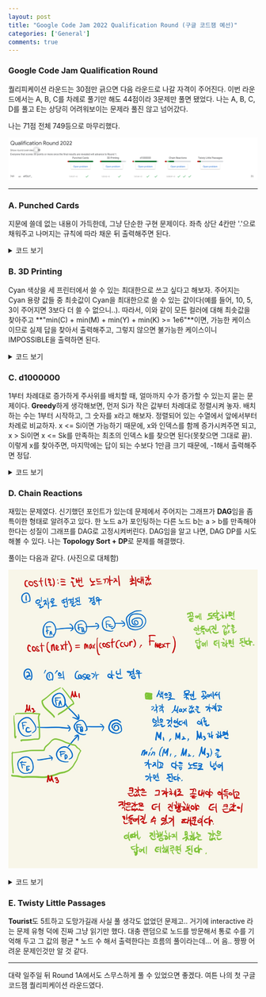 ```yaml
---
layout: post
title: "Google Code Jam 2022 Qualification Round (구글 코드잼 예선)"
categories: ['General']
comments: true
---
```

<script type="text/javascript" 
src="https://cdn.mathjax.org/mathjax/latest/MathJax.js?config=TeX-AMS_HTML">
</script>

### **Google Code Jam Qualification Round**

퀄리피케이션 라운드는 30점만 긁으면 다음 라운드로 나갈 자격이 주어진다. 이번 라운드에서는 A, B, C를 차례로 풀기만 해도 44점이라 3문제만 풀면 됐었다. 나는 A, B, C, D를 풀고 E는 상당히 어려워보이는 문제라 풀진 않고 넘어갔다. 

나는 71점 전체 749등으로 마무리했다.

<p align = "center"> <img src="/assets/img/gcj_qualification/result.png" alt="result"/> </p>

---

### **A. Punched Cards**

지문에 쓸데 없는 내용이 가득한데, 그냥 단순한 구현 문제이다. 좌측 상단 4칸만 '.'으로 채워주고 나머지는 규칙에 따라 채운 뒤 출력해주면 된다.

<details>
<summary style = "cursor: pointer">코드 보기</summary>

<div markdown = "1">

```cpp
#include <bits/stdc++.h>

using namespace std;

int main() {
    ios_base::sync_with_stdio(false);
    cin.tie(nullptr);
    cout.tie(nullptr);

    int T; cin >> T;
    int tc = 1;

    while(T --> 0) {
        int R, C; cin >> R >> C;
        vector<vector<char>> m(2 * R + 1, vector<char>(2 * C + 1));

        for(int i = 0; i < R; ++i) {
            for(int j = 0; j < C; ++j) {
                int r = 2 * i, c = 2 * j;
                m[r][c] = '+';
                m[r + 1][c] = '|';
                m[r][c + 1] = '-';
                m[r + 1][c + 1] = '.';
            }
        }

        m[0][0] = m[1][0] = m[0][1] = m[1][1] = '.';

        for(int i = 0; i < C; ++i) {
            m[2 * R][2 * i] = '+';
            m[2 * R][2 * i + 1] = '-';
        }

        for(int i = 0; i < R; ++i) {
            m[2 * i][2 * C] = '+';
            m[2 * i + 1][2 * C] = '|';
        }

        m[2 * R][2 * C] = '+';

        cout << "Case #" << tc++ << ":\n";
        for(int i = 0; i <= 2 * R; ++i) {
            for(int j = 0; j <= 2 * C; ++j) {
                cout << m[i][j];
            }
            cout << '\n';
        }
    }

    return 0;
}
```

</div>
</details>

### **B. 3D Printing**

Cyan 색상을 세 프린터에서 쓸 수 있는 최대한으로 쓰고 싶다고 해보자. 주어지는 Cyan 용량 값들 중 최솟값이 Cyan을 최대한으로 쓸 수 있는 값이다(예를 들어, 10, 5, 3이 주어지면 3보다 더 쓸 수 없으니..). 따라서, 이와 같이 모든 컬러에 대해 최솟값을 찾아주고 **"min(C) + min(M) + min(Y) + min(K) >= 1e6"**이면, 가능한 케이스 이므로 실제 답을 찾아서 출력해주고, 그렇지 않으면 불가능한 케이스이니 IMPOSSIBLE을 출력하면 된다.

<details>
<summary style = "cursor: pointer">코드 보기</summary>

<div markdown = "1">

```cpp
#include <bits/stdc++.h>

using namespace std;
using ll = long long;
using pii = pair<int, int>;
using ppii = pair<int, pii>;

int main() {
    ios_base::sync_with_stdio(false);
    cin.tie(nullptr);
    cout.tie(nullptr);

    int T; cin >> T;
    for(int tc = 1; tc <= T; ++tc) {
        int C[3], M[3], Y[3], K[3];
        for(int i = 0; i < 3; ++i) cin >> C[i] >> M[i] >> Y[i] >> K[i];
        bool flag = false;
        
        int min_C = *min_element(C, C + 3);
        int min_M = *min_element(M, M + 3);
        int min_Y = *min_element(Y, Y + 3);
        int min_K = *min_element(K, K + 3);

        if(min_C + min_M + min_Y + min_K >= int(1e6)) flag = true;

        cout << "Case #" << tc << ": ";
        if(!flag) cout << "IMPOSSIBLE";
        else {
            int s = 1e6;
            int min_color[4] = {min_C, min_M, min_Y, min_K};
            for(int i = 0; i < 4; ++i) {
                if(s - min_color[i] < 0) {
                    min_color[i] = s;
                    s = 0;
                }
                else s -= min_color[i];
            }

            for(int i = 0; i < 4; ++i) cout << min_color[i] << ' ';
        }
        cout << '\n';
    }

    return 0;
}
```

</div>
</details>

### **C. d1000000**

1부터 차례대로 증가하게 주사위를 배치할 때, 얼마까지 수가 증가할 수 있는지 묻는 문제이다. **Greedy**하게 생각해보면, 먼저 Si가 작은 값부터 차례대로 정렬시켜 놓자. 배치하는 수는 1부터 시작하고, 그 숫자를 x라고 해보자. 정렬되어 있는 수열에서 앞에서부터 차례로 비교하자. x <= Si이면 가능하기 때문에, x와 인덱스를 함께 증가시켜주면 되고, x > Si이면 x <= Sk를 만족하는 최초의 인덱스 k를 찾으면 된다(못찾으면 그대로 끝). 이렇게 x를 찾아주면, 마지막에는 답이 되는 수보다 1만큼 크기 때문에, -1해서 출력해주면 정답.

<details>
<summary style = "cursor: pointer">코드 보기</summary>

<div markdown = "1">

```cpp
#include <bits/stdc++.h>

using namespace std;
using ll = long long;
using pii = pair<int, int>;
using ppii = pair<int, pii>;

int main() {
    ios_base::sync_with_stdio(false);
    cin.tie(nullptr);
    cout.tie(nullptr);

    int T; cin >> T;
    for(int tc = 1; tc <= T; ++tc) {
        int N; cin >> N;
        vector<int> d(N);
        for(int& e : d) cin >> e;

        sort(d.begin(), d.end());
        int max_n = 1;
        for(int i = 0; i < N; ++i, ++max_n) {
            if(max_n > d[i]) {
                while(i < N && d[i] < max_n) ++i;
                if(i == N) break;
            }
        }

        cout << "Case #" << tc << ": ";
        cout << max_n - 1 << '\n';
    }

    return 0;
}
```

</div>
</details>

### **D. Chain Reactions**

재밌는 문제였다. 신기했던 포인트가 있는데 문제에서 주어지는 그래프가 **DAG**임을 좀 특이한 형태로 알려주고 있다. 한 노드 a가 포인팅하는 다른 노드 b는 a > b를 만족해야한다는 성질이 그래프를 DAG로 고정시켜버린다. DAG임을 알고 나면, DAG DP를 시도해볼 수 있다. 나는 **Topology Sort + DP**로 문제를 해결했다.

풀이는 다음과 같다. (사진으로 대체함)

<p align = "center"> <img src="/assets/img/gcj_qualification/answer.jpg" alt="answer"/> </p>

<details>
<summary style = "cursor: pointer">코드 보기</summary>

<div markdown = "1">

```cpp
#include <bits/stdc++.h>

using namespace std;
using ll = long long;
using pii = pair<int, int>;
using ppii = pair<int, pii>;

const ll INF = 1'000'000'000'000'000'000LL;

ll solve(vector<vector<int>>& adj, vector<ll>& F, vector<int>& in_degree, int& N) {
    vector<ll> cost(N + 1, INF);

    queue<int> q;
    for(int i = 1; i <= N; ++i) {
        if(in_degree[i] == 0) {
            cost[i] = F[i];
            q.push(i);
        }
    }

    ll ret = 0;
    while(!q.empty()) {
        int cur_node = q.front();
        q.pop();

        for(int& next_node : adj[cur_node]) {
            if(next_node == 0) ret += cost[cur_node];
            else if(cost[next_node] == INF && in_degree[next_node] == 1) {
                cost[next_node] = max(cost[cur_node], F[next_node]);
                in_degree[next_node]--;
                q.push(next_node);
            }
            else {
                cost[next_node] = min(cost[next_node], cost[cur_node]);
                ret += cost[cur_node];
                if(--in_degree[next_node] == 0) {
                    ret -= cost[next_node];
                    cost[next_node] = max(cost[next_node], F[next_node]);
                    q.push(next_node);
                }
            }
        }
    }

    return ret;
}

int main() {
    ios_base::sync_with_stdio(false);
    cin.tie(nullptr);
    cout.tie(nullptr);

    int T; cin >> T;
    for(int tc = 1; tc <= T; ++tc) {
        int N; cin >> N;
        vector<ll> F(N + 1);
        for(int i = 1; i <= N; ++i) cin >> F[i];

        vector<int> in_degree(N + 1);
        vector<vector<int>> adj(N + 1);
        for(int i = 1; i <= N; ++i) {
            int Pi; cin >> Pi;
            adj[i].push_back(Pi);
            in_degree[Pi]++;
        }

        cout << "Case #" << tc << ": ";
        cout << solve(adj, F, in_degree, N) << '\n';
    }

    return 0;
}
```

</div>
</details>

### **E. Twisty Little Passages**

**Tourist**도 5트하고 도망가길래 사실 풀 생각도 없었던 문제고.. 거기에 interactive 라는 문제 유형 덕에 진짜 그냥 읽기만 했다. 대충 랜덤으로 노드를 방문해서 통로 수를 기억해 두고 그 값의 평균 * 노드 수 해서 출력한다는 흐름의 풀이라는데... 어 음.. 짱짱 어려운 문제인것만 알 것 같다.

---

대략 일주일 뒤 Round 1A에서도 스무스하게 풀 수 있었으면 좋겠다. 여튼 나의 첫 구글 코드잼 퀄리피케이션 라운드였다.
